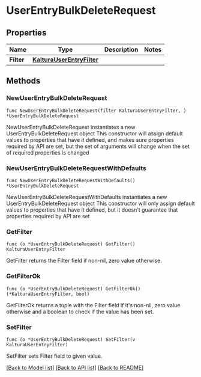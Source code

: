 # UserEntryBulkDeleteRequest

## Properties

Name | Type | Description | Notes
------------ | ------------- | ------------- | -------------
**Filter** | [**KalturaUserEntryFilter**](KalturaUserEntryFilter.md) |  | 

## Methods

### NewUserEntryBulkDeleteRequest

`func NewUserEntryBulkDeleteRequest(filter KalturaUserEntryFilter, ) *UserEntryBulkDeleteRequest`

NewUserEntryBulkDeleteRequest instantiates a new UserEntryBulkDeleteRequest object
This constructor will assign default values to properties that have it defined,
and makes sure properties required by API are set, but the set of arguments
will change when the set of required properties is changed

### NewUserEntryBulkDeleteRequestWithDefaults

`func NewUserEntryBulkDeleteRequestWithDefaults() *UserEntryBulkDeleteRequest`

NewUserEntryBulkDeleteRequestWithDefaults instantiates a new UserEntryBulkDeleteRequest object
This constructor will only assign default values to properties that have it defined,
but it doesn't guarantee that properties required by API are set

### GetFilter

`func (o *UserEntryBulkDeleteRequest) GetFilter() KalturaUserEntryFilter`

GetFilter returns the Filter field if non-nil, zero value otherwise.

### GetFilterOk

`func (o *UserEntryBulkDeleteRequest) GetFilterOk() (*KalturaUserEntryFilter, bool)`

GetFilterOk returns a tuple with the Filter field if it's non-nil, zero value otherwise
and a boolean to check if the value has been set.

### SetFilter

`func (o *UserEntryBulkDeleteRequest) SetFilter(v KalturaUserEntryFilter)`

SetFilter sets Filter field to given value.



[[Back to Model list]](../README.md#documentation-for-models) [[Back to API list]](../README.md#documentation-for-api-endpoints) [[Back to README]](../README.md)


